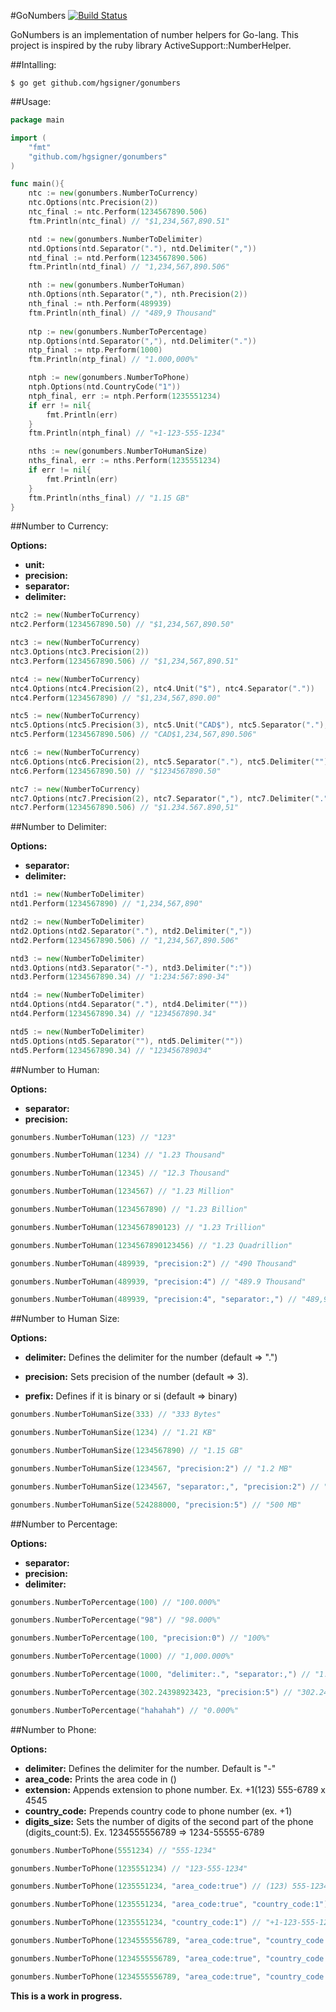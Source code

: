 #GoNumbers [![Build Status](https://travis-ci.org/hgsigner/gonumbers.svg?branch=master)](https://travis-ci.org/hgsigner/gonumbers)

GoNumbers is an implementation of number helpers for Go-lang. This project is inspired by the ruby library ActiveSupport::NumberHelper.

##Intalling:

```
$ go get github.com/hgsigner/gonumbers
```

##Usage:

```go
package main

import (
	"fmt"
	"github.com/hgsigner/gonumbers"
)

func main(){
	ntc := new(gonumbers.NumberToCurrency)
	ntc.Options(ntc.Precision(2))
	ntc_final := ntc.Perform(1234567890.506)
	ftm.Println(ntc_final) // "$1,234,567,890.51"

	ntd := new(gonumbers.NumberToDelimiter)
	ntd.Options(ntd.Separator("."), ntd.Delimiter(","))
	ntd_final := ntd.Perform(1234567890.506)
	ftm.Println(ntd_final) // "1,234,567,890.506"

	nth := new(gonumbers.NumberToHuman)
	nth.Options(nth.Separator(","), nth.Precision(2))
	nth_final := nth.Perform(489939)
	ftm.Println(nth_final) // "489,9 Thousand"
	
	ntp := new(gonumbers.NumberToPercentage)
	ntp.Options(ntd.Separator(","), ntd.Delimiter("."))
	ntp_final := ntp.Perform(1000)
	ftm.Println(ntp_final) // "1.000,000%"

	ntph := new(gonumbers.NumberToPhone)
	ntph.Options(ntd.CountryCode("1"))
	ntph_final, err := ntph.Perform(1235551234)
	if err != nil{
		fmt.Println(err)
	}
	ftm.Println(ntph_final) // "+1-123-555-1234"

	nths := new(gonumbers.NumberToHumanSize)
	nths_final, err := nths.Perform(1235551234)
	if err != nil{
		fmt.Println(err)
	}
	ftm.Println(nths_final) // "1.15 GB"
}
```

##Number to Currency:

**Options:**

*	**unit:** 
*	**precision:** 
*	**separator:** 
*	**delimiter:** 

```go
ntc2 := new(NumberToCurrency)
ntc2.Perform(1234567890.50) // "$1,234,567,890.50"

ntc3 := new(NumberToCurrency)
ntc3.Options(ntc3.Precision(2))
ntc3.Perform(1234567890.506) // "$1,234,567,890.51"

ntc4 := new(NumberToCurrency)
ntc4.Options(ntc4.Precision(2), ntc4.Unit("$"), ntc4.Separator("."))
ntc4.Perform(1234567890) // "$1,234,567,890.00"

ntc5 := new(NumberToCurrency)
ntc5.Options(ntc5.Precision(3), ntc5.Unit("CAD$"), ntc5.Separator("."), ntc5.Delimiter(","))
ntc5.Perform(1234567890.506) // "CAD$1,234,567,890.506"

ntc6 := new(NumberToCurrency)
ntc6.Options(ntc6.Precision(2), ntc5.Separator("."), ntc5.Delimiter(""))
ntc6.Perform(1234567890.50) // "$1234567890.50"

ntc7 := new(NumberToCurrency)
ntc7.Options(ntc7.Precision(2), ntc7.Separator(","), ntc7.Delimiter("."))
ntc7.Perform(1234567890.506) // "$1.234.567.890,51"
```

##Number to Delimiter:

**Options:**

*	**separator:** 
*	**delimiter:** 

```go
ntd1 := new(NumberToDelimiter)
ntd1.Perform(1234567890) // "1,234,567,890"

ntd2 := new(NumberToDelimiter)
ntd2.Options(ntd2.Separator("."), ntd2.Delimiter(","))
ntd2.Perform(1234567890.506) // "1,234,567,890.506"

ntd3 := new(NumberToDelimiter)
ntd3.Options(ntd3.Separator("-"), ntd3.Delimiter(":"))
ntd3.Perform(1234567890.34) // "1:234:567:890-34"

ntd4 := new(NumberToDelimiter)
ntd4.Options(ntd4.Separator("."), ntd4.Delimiter(""))
ntd4.Perform(1234567890.34) // "1234567890.34"

ntd5 := new(NumberToDelimiter)
ntd5.Options(ntd5.Separator(""), ntd5.Delimiter(""))
ntd5.Perform(1234567890.34) // "123456789034"
```

##Number to Human:

**Options:**

*	**separator:** 
*	**precision:** 

```go
gonumbers.NumberToHuman(123) // "123"

gonumbers.NumberToHuman(1234) // "1.23 Thousand"

gonumbers.NumberToHuman(12345) // "12.3 Thousand"

gonumbers.NumberToHuman(1234567) // "1.23 Million"

gonumbers.NumberToHuman(1234567890) // "1.23 Billion"

gonumbers.NumberToHuman(1234567890123) // "1.23 Trillion"

gonumbers.NumberToHuman(1234567890123456) // "1.23 Quadrillion"

gonumbers.NumberToHuman(489939, "precision:2") // "490 Thousand"

gonumbers.NumberToHuman(489939, "precision:4") // "489.9 Thousand"

gonumbers.NumberToHuman(489939, "precision:4", "separator:,") // "489,9 Thousand"
```

##Number to Human Size:

**Options:**

*	**delimiter:** Defines the delimiter for the number (default => ".")
*	**precision:** Sets precision of the number (default => 3).

*	**prefix:** Defines if it is binary or si (default => binary)

```go
gonumbers.NumberToHumanSize(333) // "333 Bytes"

gonumbers.NumberToHumanSize(1234) // "1.21 KB"

gonumbers.NumberToHumanSize(1234567890) // "1.15 GB"

gonumbers.NumberToHumanSize(1234567, "precision:2") // "1.2 MB"

gonumbers.NumberToHumanSize(1234567, "separator:,", "precision:2") // "1,2 MB"

gonumbers.NumberToHumanSize(524288000, "precision:5") // "500 MB"
```

##Number to Percentage:

**Options:**

* **separator:**
* **precision:**
* **delimiter:**

```go
gonumbers.NumberToPercentage(100) // "100.000%"

gonumbers.NumberToPercentage("98") // "98.000%"

gonumbers.NumberToPercentage(100, "precision:0") // "100%"

gonumbers.NumberToPercentage(1000) // "1,000.000%"

gonumbers.NumberToPercentage(1000, "delimiter:.", "separator:,") // "1.000,000%"

gonumbers.NumberToPercentage(302.24398923423, "precision:5") // "302.24399%"

gonumbers.NumberToPercentage("hahahah") // "0.000%"
```

##Number to Phone:

**Options:**

*	**delimiter:** Defines the delimiter for the number. Default is "-"
*	**area_code:** Prints the area code in ()
*	**extension:** Appends extension to phone number. Ex. +1(123) 555-6789 x 4545
*	**country_code:** Prepends country code to phone number (ex. +1)
*	**digits_size:** Sets the number of digits of the second part of the phone (digits_count:5). Ex. 1234555556789 => 1234-55555-6789

```go
gonumbers.NumberToPhone(5551234) // "555-1234"

gonumbers.NumberToPhone(1235551234) // "123-555-1234"

gonumbers.NumberToPhone(1235551234, "area_code:true") // (123) 555-1234

gonumbers.NumberToPhone(1235551234, "area_code:true", "country_code:1") // "+1(123) 555-1234"

gonumbers.NumberToPhone(1235551234, "country_code:1") // "+1-123-555-1234"

gonumbers.NumberToPhone(1234555556789, "area_code:true", "country_code:1", "extension:4545") // +1(123455) 555-6789 x 4545

gonumbers.NumberToPhone(1234555556789, "area_code:true", "country_code:1", "extension:4545", "digits_size:5") // "+1(1234) 55555-6789 x 4545"

gonumbers.NumberToPhone(1234555556789, "area_code:true", "country_code:55", "digits_size:5", "delimiter:,") // "+55(1234) 55555,6789"
```

**This is a work in progress.**